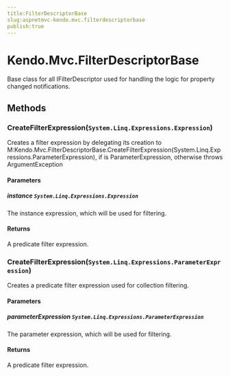 ```yaml
---
title:FilterDescriptorBase
slug:aspnetmvc-kendo.mvc.filterdescriptorbase
publish:true
---
```


# Kendo.Mvc.FilterDescriptorBase
Base class for all IFilterDescriptor used for 
            handling the logic for property changed notifications.



## Methods

### CreateFilterExpression(`System.Linq.Expressions.Expression`)
Creates a filter expression by delegating its creation to 
            M:Kendo.Mvc.FilterDescriptorBase.CreateFilterExpression(System.Linq.Expressions.ParameterExpression), if 
             is ParameterExpression, otherwise throws ArgumentException


#### Parameters

##### instance `System.Linq.Expressions.Expression`
The instance expression, which will be used for filtering.



#### Returns
A predicate filter expression.



### CreateFilterExpression(`System.Linq.Expressions.ParameterExpression`)
Creates a predicate filter expression used for collection filtering.


#### Parameters

##### parameterExpression `System.Linq.Expressions.ParameterExpression`
The parameter expression, which will be used for filtering.



#### Returns
A predicate filter expression.




